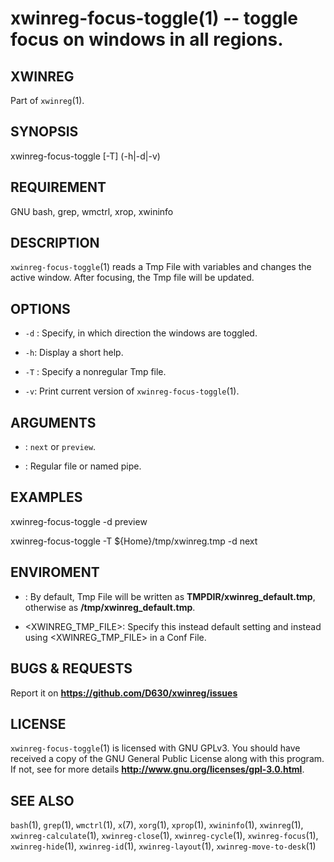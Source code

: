 xwinreg-focus-toggle(1) -- toggle focus on windows in all regions.
===========================================================

## XWINREG
Part of `xwinreg`(1).
## SYNOPSIS
xwinreg-focus-toggle [-T] (-h|-d|-v)
## REQUIREMENT
GNU bash, grep, wmctrl, xrop, xwininfo
## DESCRIPTION
`xwinreg-focus-toggle`(1) reads a Tmp File with variables and changes the active window. After focusing, the Tmp file will be updated.
## OPTIONS
* `-d` <ODIREC>:
 Specify, in which direction the windows are toggled.

* `-h`:
 Display a short help.

* `-T` <FILE>:
 Specify a nonregular Tmp file.

* `-v`:
 Print current version of `xwinreg-focus-toggle`(1).

## ARGUMENTS
* <ODIREC>:
 `next` or `preview`.

* <FILE>:
 Regular file or named pipe.

## EXAMPLES
 xwinreg-focus-toggle -d preview

 xwinreg-focus-toggle -T ${Home}/tmp/xwinreg.tmp -d next

## ENVIROMENT
* <TMPDIR>:
 By default, Tmp File will be written as **TMPDIR/xwinreg_default.tmp**, otherwise as **/tmp/xwinreg_default.tmp**.

* <XWINREG_TMP_FILE>:
 Specify this instead default setting and instead using <XWINREG_TMP_FILE> in a Conf File.

## BUGS & REQUESTS
Report it on **https://github.com/D630/xwinreg/issues**
## LICENSE
`xwinreg-focus-toggle`(1) is licensed with GNU GPLv3. You should have received a copy of the GNU General Public License along with this program. If not, see for more details **http://www.gnu.org/licenses/gpl-3.0.html**.
## SEE ALSO
`bash`(1), `grep`(1), `wmctrl`(1), `x`(7), `xorg`(1), `xprop`(1), `xwininfo`(1), `xwinreg`(1), `xwinreg-calculate`(1), `xwinreg-close`(1), `xwinreg-cycle`(1), `xwinreg-focus`(1), `xwinreg-hide`(1), `xwinreg-id`(1), `xwinreg-layout`(1), `xwinreg-move-to-desk`(1)
